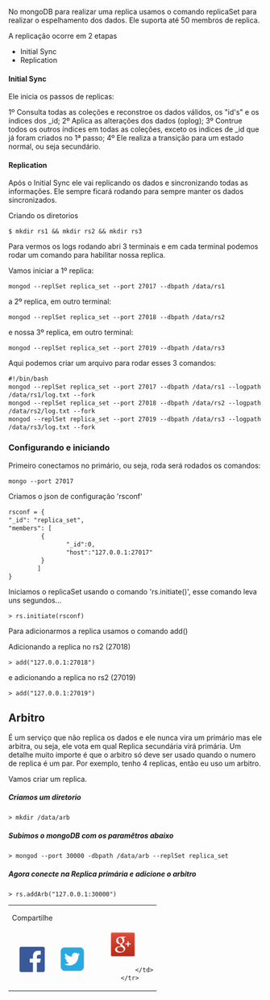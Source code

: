 No mongoDB para realizar uma replica usamos o comando replicaSet para realizar o espelhamento dos dados. Ele suporta até 50 membros de replica.

A replicação ocorre em 2 etapas

- Initial Sync
- Replication

#### Initial Sync

Ele inicia os passos de replicas:

1º Consulta todas as coleções e reconstroe os dados válidos, os "id's" e os índices dos _id;
2º Aplica as alterações dos dados (oplog);
3º Contrue todos os outros índices em todas as coleções, exceto os indices de _id que já foram criados no 1ª passo;
4º Ele realiza a transição para um estado normal, ou seja secundário.

#### Replication

Após o Initial Sync ele vai replicando os dados e sincronizando todas as informações. Ele sempre ficará rodando para sempre manter os dados sincronizados.

Criando os diretorios

```
$ mkdir rs1 && mkdir rs2 && mkdir rs3

```

Para vermos os logs rodando abri 3 terminais e em cada terminal podemos rodar um comando para habilitar nossa replica.

Vamos iniciar a 1º replica:

```
mongod --replSet replica_set --port 27017 --dbpath /data/rs1
```

a 2º replica, em outro terminal:

```
mongod --replSet replica_set --port 27018 --dbpath /data/rs2
```

e nossa 3º replica, em outro terminal:

```
mongod --replSet replica_set --port 27019 --dbpath /data/rs3
```

Aqui podemos criar um arquivo para rodar esses 3 comandos:

```
#!/bin/bash
mongod --replSet replica_set --port 27017 --dbpath /data/rs1 --logpath /data/rs1/log.txt --fork
mongod --replSet replica_set --port 27018 --dbpath /data/rs2 --logpath /data/rs2/log.txt --fork
mongod --replSet replica_set --port 27019 --dbpath /data/rs3 --logpath /data/rs3/log.txt --fork
```

### Configurando e iniciando

Primeiro conectamos no primário, ou seja, roda será rodados os comandos:

```
mongo --port 27017
```

Criamos o json de configuração 'rsconf'

```
rsconf = {
"_id": "replica_set",
"members": [
         {
                "_id":0,
                "host":"127.0.0.1:27017"
         }
        ]
}
```

Iniciamos o replicaSet usando o comando 'rs.initiate()', esse comando leva uns segundos...

```
> rs.initiate(rsconf)
```

Para adicionarmos a replica usamos o comando add(<HOST>)

Adicionando a replica no rs2 (27018)
```
> add("127.0.0.1:27018")
```

e adicionando a replica no rs2 (27019)
```
> add("127.0.0.1:27019")
```

## Arbitro

É um serviço que não replica os dados e ele nunca vira um primário mas ele arbitra, ou seja, ele vota em qual Replica secundária virá primária. Um detalhe muito importe é que o arbitro só deve ser usado quando o numero de replica é um par. Por exemplo, tenho 4 replicas, então eu uso um arbitro.

Vamos criar um replica.

##### Criamos um diretorio

```
> mkdir /data/arb
```

##### Subimos o mongoDB com os paramêtros abaixo

```
> mongod --port 30000 -dbpath /data/arb --replSet replica_set
```

##### Agora conecte na Replica primária e adicione o arbitro

```
> rs.addArb("127.0.0.1:30000")
```

<!-- COMPARTILHAMENTO DE POST -->
<table width="100%" align="center">
        <tr>
                <td><p>Compartilhe</p></td>
        </tr>
        <tr>
                <td align="center" title="Facebook">
                        <a onclick="window.open(this.href, 'facebook-share','width=580,height=296');return false;" href="https://www.facebook.com/sharer/sharer.php?u=http://gpanassol.github.io/notes/replicas-em-mongoDB/" class="icon-facebook">
                                <img src="/assets/network/fc.png" width="50" height="50"/>
                        </a>
                </td>
                <td align="center" title="Twitter">
                        <a onclick="window.open(this.href, 'twitter-share', 'width=550,height=235');return false;" href="http://twitter.com/share?text=Replicas em MongoDB&amp;url=http://gpanassol.github.io/notes/replicas-em-mongoDB/" class="icon-twitter">
                                <img src="/assets/network/twitter.png" width="50" height="50"/>
                        </a>
                </td>
                <td align="center" title="LinkedIn">
                        <a onclick="window.open(this.href, 'google-plus-share', 'width=490,height=530');return false;" href="https://plus.google.com/share?url=http://gpanassol.github.io/notes/replicas-em-mongoDB/" class="icon-google-plus">
                                <img src="/assets/network/google-plus.png" width="50" height="50"/>
                        </a>

                </td>
        </tr>
</table>

